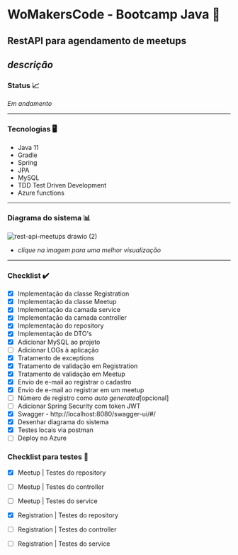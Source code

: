 #  WoMakersCode - Bootcamp Java 🦋

## RestAPI para agendamento de meetups

_descrição_
---

### Status 📈
_Em andamento_ 

---

### Tecnologias 🖥️

* Java 11
* Gradle
* Spring
* JPA
* MySQL
* TDD Test Driven Development
* Azure functions

---

### Diagrama do sistema :bar_chart:

![rest-api-meetups drawio (2)](https://user-images.githubusercontent.com/61791877/165973200-c740f945-283b-434c-9bfa-0d8ccc636caf.png)

* _clique na imagem para uma melhor visualização_
---
### Checklist ✔️

- [x] Implementação da classe Registration
- [x] Implementação da classe Meetup
- [x] Implementação da camada service
- [x] Implementação da camada controller
- [x] Implementação do repository
- [x] Implementação de DTO's
- [x] Adicionar MySQL ao projeto
- [ ] Adicionar LOGs à aplicação
- [x] Tratamento de exceptions
- [x] Tratamento de validação em Registration
- [x] Tratamento de validação em Meetup
- [x] Envio de e-mail ao registrar o cadastro
- [x] Envio de e-mail ao registrar em um meetup
- [ ] Número de registro como _auto generated_[opcional]
- [ ] Adicionar Spring Security com token JWT
- [x] Swagger - http://localhost:8080/swagger-ui/#/
- [x] Desenhar diagrama do sistema
- [x] Testes locais via postman
- [ ] Deploy no Azure

### Checklist para testes 🧪

- [x] Meetup | Testes do repository
- [ ] Meetup | Testes do controller
- [ ] Meetup | Testes do service
- [x] Registration | Testes do repository
- [ ] Registration | Testes do controller
- [ ] Registration | Testes do service

